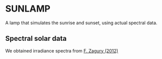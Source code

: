 # SUNLAMP

A lamp that simulates the sunrise and sunset, using actual spectral data.

## Spectral solar data

We obtained irradiance spectra from [F. Zagury (2012)](https://link-url-here.org)